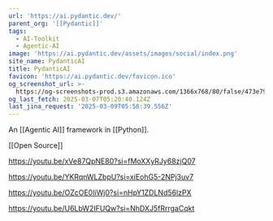 ```yaml
---
url: 'https://ai.pydantic.dev/'
parent_org: '[[Pydantic]]'
tags:
  - AI-Toolkit
  - Agentic-AI
image: 'https://ai.pydantic.dev/assets/images/social/index.png'
site_name: PydanticAI
title: PydanticAI
favicon: 'https://ai.pydantic.dev/favicon.ico'
og_screenshot_url: >-
  https://og-screenshots-prod.s3.amazonaws.com/1366x768/80/false/473e7956a86382e6796123980a600b6f34412a694c4ed56c558fa1a9359ba1fd.jpeg
og_last_fetch: 2025-03-07T05:20:40.124Z
last_jina_request: '2025-03-09T05:58:39.556Z'
---
```

An [[Agentic AI]] framework in [[Python]]. 

[[Open Source]]

https://youtu.be/xVe87QpNE80?si=fMoXXyRJy68zjQ07

https://youtu.be/YKRqnWLZbpU?si=xiEohG5-2NPj3uv7

https://youtu.be/OZcOE0IiWj0?si=nHpY1ZDLNd56lzPX

https://youtu.be/U6LbW2IFUQw?si=NhDXJ5fRrrgaCqkt
